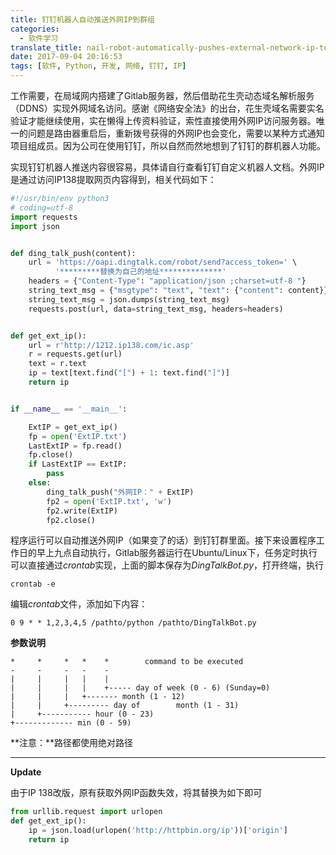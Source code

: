 ```yaml
---
title: 钉钉机器人自动推送外网IP到群组
categories:
  - 软件学习
translate_title: nail-robot-automatically-pushes-external-network-ip-to-group
date: 2017-09-04 20:16:53
tags: [软件, Python, 开发, 网络, 钉钉, IP]
---
```


工作需要，在局域网内搭建了Gitlab服务器，然后借助花生壳动态域名解析服务（DDNS）实现外网域名访问。感谢《网络安全法》的出台，花生壳域名需要实名验证才能继续使用，实在懒得上传资料验证，索性直接使用外网IP访问服务器。唯一的问题是路由器重启后，重新拨号获得的外网IP也会变化，需要以某种方式通知项目组成员。因为公司在使用钉钉，所以自然而然地想到了钉钉的群机器人功能。

实现钉钉机器人推送内容很容易，具体请自行查看钉钉自定义机器人文档。外网IP是通过访问IP138提取网页内容得到，相关代码如下：

```python
#!/usr/bin/env python3
# coding=utf-8
import requests
import json


def ding_talk_push(content):
    url = 'https://oapi.dingtalk.com/robot/send?access_token=' \
          '*********替换为自己的地址**************'
    headers = {"Content-Type": "application/json ;charset=utf-8 "}
    string_text_msg = {"msgtype": "text", "text": {"content": content}}
    string_text_msg = json.dumps(string_text_msg)
    requests.post(url, data=string_text_msg, headers=headers)


def get_ext_ip():
    url = r'http://1212.ip138.com/ic.asp'
    r = requests.get(url)
    text = r.text
    ip = text[text.find("[") + 1: text.find("]")]
    return ip


if __name__ == '__main__':

    ExtIP = get_ext_ip()
    fp = open('ExtIP.txt')
    LastExtIP = fp.read()
    fp.close()
    if LastExtIP == ExtIP:
        pass
    else:
        ding_talk_push("外网IP：" + ExtIP)
        fp2 = open('ExtIP.txt', 'w')
        fp2.write(ExtIP)
        fp2.close()
```

程序运行可以自动推送外网IP（如果变了的话）到钉钉群里面。接下来设置程序工作日的早上九点自动执行，Gitlab服务器运行在Ubuntu/Linux下，任务定时执行可以直接通过*crontab*实现，上面的脚本保存为*DingTalkBot.py*，打开终端，执行

```shell
crontab -e
```

编辑*crontab*文件，添加如下内容：

```shell
0 9 * * 1,2,3,4,5 /pathto/python /pathto/DingTalkBot.py
```

**参数说明**

```shell
*     *     *   *    *        command to be executed
-     -     -   -    -
|     |     |   |    |
|     |     |   |    +----- day of week (0 - 6) (Sunday=0)
|     |     |   +------- month (1 - 12)
|     |     +--------- day of        month (1 - 31)
|     +----------- hour (0 - 23)
+------------- min (0 - 59)
```

**注意：**路径都使用绝对路径

---

**Update**

由于IP 138改版，原有获取外网IP函数失效，将其替换为如下即可

```python
from urllib.request import urlopen
def get_ext_ip():
    ip = json.load(urlopen('http://httpbin.org/ip'))['origin']
    return ip
```
